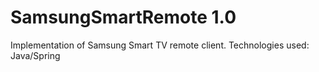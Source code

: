 # SamsungSmartRemote 1.0
Implementation of Samsung Smart TV remote client.
Technologies used: Java/Spring
